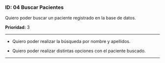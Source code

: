 ### **ID:** 04 **Buscar Pacientes**

Quiero poder buscar un paciente registrado en la base de datos.

**Prioridad:** 3

---

* Quiero poder realizar la búsqueda por nombre y apellidos.

* Quiero poder realizar distintas opciones con el paciente buscado.

---
